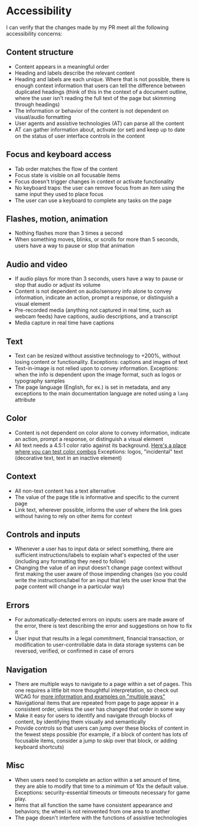 # Accessibility

I can verify that the changes made by my PR meet all the following accessibility concerns:

## Content structure
* Content appears in a meaningful order
* Heading and labels describe the relevant content
* Heading and labels are each unique. Where that is not possible, there is enough context information that users can tell the difference between duplicated headings (think of this in the context of a document outline, where the user isn't reading the full text of the page but skimming through headings)
* The information or behavior of the content is not dependent on visual/audio formatting
* User agents and assistive technologies (AT) can parse all the content
* AT can gather information about, activate (or set) and keep up to date on the status of user interface controls in the content

## Focus and keyboard access
* Tab order matches the flow of the content
* Focus state is visible on all focusable items
* Focus doesn't trigger changes in context or activate functionality
* No keyboard traps: the user can remove focus from an item using the same input they used to place focus
* The user can use a keyboard to complete any tasks on the page

## Flashes, motion, animation
* Nothing flashes more than 3 times a second
* When something moves, blinks, or scrolls for more than 5 seconds, users have a way to pause or stop that animation

## Audio and video
* If audio plays for more than 3 seconds, users have a way to pause or stop that audio or adjust its volume
* Content is not dependent on audio/sensory info alone to convey information, indicate an action, prompt a response, or distinguish a visual element
* Pre-recorded media (anything not captured in real time, such as webcam feeds) have captions, audio descriptions, and a transcript
* Media capture in real time have captions

## Text
* Text can be resized without assistive technology to +200%, without losing content or functionality. Exceptions: captions and images of text
* Text-in-image is not relied upon to convey information. Exceptions: when the info is dependent upon the image format, such as logos or typography samples
* The page language (English, for ex.) is set in metadata, and any exceptions to the main documentation language are noted using a `lang` attribute

## Color

* Content is not dependent on color alone to convey information, indicate an action, prompt a response, or distinguish a visual element
* All text needs a 4.5:1 color ratio against its background. [Here's a place where you can test color combos](http://leaverou.github.io/contrast-ratio/) Exceptions: logos, "incidental" text (decorative text, text in an inactive element)

## Context
* All non-text content has a text alternative
* The value of the page title is informative and specific to the current page
* Link text, wherever possible, informs the user of where the link goes without having to rely on other items for context

## Controls and inputs
* Whenever a user has to input data or select something, there are sufficient instructions/labels to explain what's expected of the user (including any formatting they need to follow)
* Changing the value of an input doesn't change page context without first making the user aware of those impending changes (so you could write the instructions/label for an input that lets the user know that the page content will change in a particular way)

## Errors
* For automatically-detected errors on inputs: users are made aware of the error, there is text describing the error and suggestions on how to fix it
* User input that results in a legal commitment, financial transaction, or modification to user-controllable data in data storage systems can be reversed, verified, or confirmed in case of errors

## Navigation
* There are multiple ways to navigate to a page within a set of pages. This one requires a little bit more thoughtful interpretation, so check out WCAG for [more information and examples on "multiple ways"](http://www.w3.org/TR/UNDERSTANDING-WCAG20/navigation-mechanisms-mult-loc.html)
* Navigational items that are repeated from page to page appear in a consistent order, unless the user has changed that order in some way
* Make it easy for users to identify and navigate through blocks of content, by identifying them visually and semantically
* Provide controls so that users can jump over these blocks of content in the fewest steps possible (for example, if a block of content has lots of focusable items, consider a jump to skip over that block, or adding keyboard shortcuts)
 
## Misc
* When users need to complete an action within a set amount of time, they are able to modify that time to a minimum of 10x the default value. Exceptions: security-essential timeouts or timeouts necessary for game play.
* Items that all function the same have consistent appearance and behaviors; the wheel is not reinvented from one area to another
* The page doesn't interfere with the functions of assistive technologies